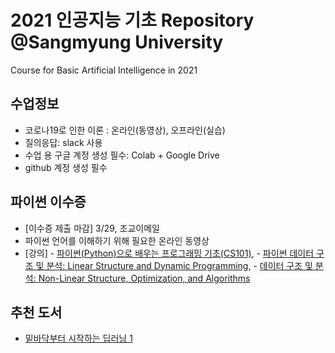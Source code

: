 # 2021 인공지능 기초 Repository @Sangmyung University
Course for Basic Artificial Intelligence in 2021

## 수업정보
- 코로나19로 인한 이론 : 온라인(동영상), 오프라인(실습) 
- 질의응답: slack 사용
- 수업 용 구글 계정 생성 필수: Colab + Google Drive
- github 계정 생성 필수

## 파이썬 이수증 
- [이수증 제출 마감] 3/29, 조교이메일
- 파이썬 언어를 이해하기 위해 필요한 온라인 동영상
- [강의] - [파이썬(Python)으로 배우는 프로그래밍 기초(CS101)](https://kaist.edwith.org/cs101), - [파이썬 데이터 구조 및 분석: Linear Structure and Dynamic Programming](https://kaist.edwith.org/datastructure-2019s), - [데이터 구조 및 분석: Non-Linear Structure, Optimization, and Algorithms](https://kaist.edwith.org/datastructure-2019s2)

## 추천 도서
- [밑바닥부터 시작하는 딥러닝 1](https://www.hanbit.co.kr/store/books/look.php?p_code=B8475831198)
